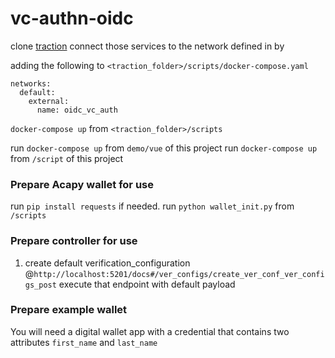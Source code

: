 # vc-authn-oidc

clone [traction](https://github.com/bcgov/traction)
connect those services to the network defined in by

adding the following to `<traction_folder>/scripts/docker-compose.yaml`

```
networks:
  default:
    external:
      name: oidc_vc_auth
```

`docker-compose up` from `<traction_folder>/scripts`

run `docker-compose up` from `demo/vue` of this project
run `docker-compose up` from `/script` of this project

### Prepare Acapy wallet for use

run `pip install requests` if needed.
run `python wallet_init.py` from `/scripts`

### Prepare controller for use

1. create default verification_configuration @`http://localhost:5201/docs#/ver_configs/create_ver_conf_ver_configs_post` execute that endpoint with default payload

### Prepare example wallet

You will need a digital wallet app with a credential that contains two attributes `first_name` and `last_name`
